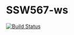 # SSW567-ws

[![Build Status](https://travis-ci.com/moyosolao/SSW567-ws.svg?branch=main)](https://travis-ci.com/moyosolao/SSW567-ws)

